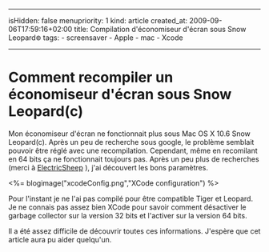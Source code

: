----- 
isHidden:       false
menupriority:   1
kind:           article
created_at:           2009-09-06T17:59:16+02:00
title: Compilation d'économiseur d'écran sous Snow Leopard<small>&copy;</small> 
tags:
    - screensaver
    - Apple
    - mac
    - Xcode

-----
# Comment recompiler un économiseur d'écran sous Snow Leopard(c)

Mon économiseur d'écran ne fonctionnait plus sous Mac OS X 10.6 Snow Leopard(c). Après un peu de recherche sous google, le problème semblait pouvoir être réglé avec une recompilation.
Cependant, même en recomilant en 64 bits ça ne fonctionnait toujours pas.
Après un peu plus de recherches (merci à [ElectricSheep](http://community.electricsheep.org/node/236) ),
j'ai découvert les bons paramètres.

<%= blogimage("xcodeConfig.png","XCode configuration") %>

Pour l'instant je ne l'ai pas compilé pour être compatible Tiger et Leopard. Je ne connais pas assez bien XCode pour savoir comment désactiver le garbage collector sur la version 32 bits et l'activer sur la version 64 bits.

Il a été assez difficile de découvrir toutes ces informations. J'espère que cet article aura pu aider quelqu'un.
